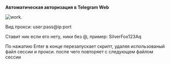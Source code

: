 **Автоматическая авторизация в Telegram Web**

![work.](https://github.com/meKryztal/telegramweb/assets/47853767/5af228f0-233e-41d7-a958-fd5cb8d7a7a1)



Вид прокси: user:pass@ip:port

Ставит ник если его нету, ники без @, пример: SilverFox123Aq


По нажатию Enter в конце перезапускает скрипт, удаляя использованый файл сессии и прокси. после чего повторяет с следующем файлом сессии

